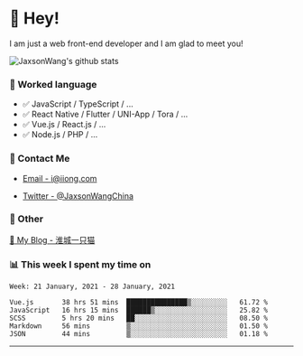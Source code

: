 # 👋 Hey!

I am just a web front-end developer and I am glad to meet you!

![JaxsonWang's github stats](https://github-readme-stats.vercel.app/api?username=JaxsonWang&&show_icons=true&&title_color=1abc9c&&icon_color=1abc9c)


### 📝 Worked language

- ✅ JavaScript / TypeScript / ...
- ✅ React Native / Flutter / UNI-App / Tora / ...
- ✅ Vue.js / React.js / ...
- ✅ Node.js / PHP / ...

### 📮 Contact Me

- [Email - i@iiong.com](mailto:i@iiong.com)

- [Twitter - @JaxsonWangChina](https://twitter.com/JaxsonWangChina)

### 🤪 Other

[📌 My Blog - 淮城一只猫](https://iiong.com)

### 📊 This week I spent my time on

<!--START_SECTION:waka-->
```text
Week: 21 January, 2021 - 28 January, 2021

Vue.js       38 hrs 51 mins  ███████████████▒░░░░░░░░░   61.72 % 
JavaScript   16 hrs 15 mins  ██████▒░░░░░░░░░░░░░░░░░░   25.82 % 
SCSS         5 hrs 20 mins   ██░░░░░░░░░░░░░░░░░░░░░░░   08.50 % 
Markdown     56 mins         ▒░░░░░░░░░░░░░░░░░░░░░░░░   01.50 % 
JSON         44 mins         ▒░░░░░░░░░░░░░░░░░░░░░░░░   01.18 % 
```
<!--END_SECTION:waka-->

---
